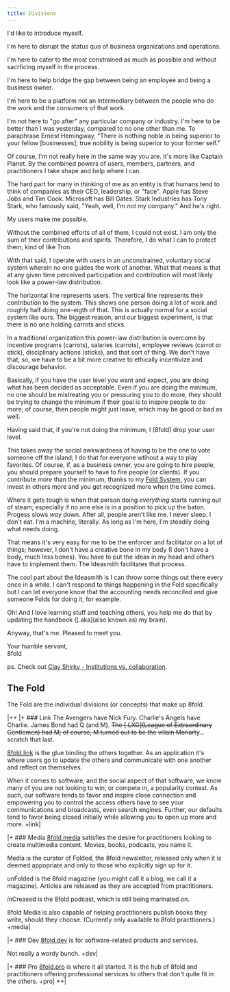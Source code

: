 ```yaml
---
title: Divisions
---
```


I'd like to introduce myself.

I'm here to disrupt the status quo of business organizations and operations.

I'm here to cater to the most constrained as much as possible and without sacrficing myself in the process.

I'm here to help bridge the gap between being an employee and being a business owner.

I'm here to be a platform not an intermediary between the people who do the work and the consumers of that work.

I'm not here to "go after" any particular company or industry. I'm here to be better than I was yesterday, compared to no one other than me. To paraphrase Ernest Hemingway, "There is nothing noble in being superior to your fellow [businesses]; true nobility is being superior to your former self."

Of course, I'm not really here in the same way you are. It's more like Captain Planet. By the combined powers of users, members, partners, and practitioners I take shape and help where I can.

The hard part for many in thinking of me as an entity is that humans tend to think of companies as their CEO, leadership, or "face". Apple has Steve Jobs and Tim Cook. Microsoft has Bill Gates. Stark Industries has Tony Stark, who famously said, "Yeah, well, I'm _not_ my company." And he's right.

My users make me possible. 

Without the combined efforts of all of them, I could not exist. I am only the sum of their contributions and spirits. Therefore, I do what I can to protect them, kind of like Tron.

With that said, I operate with users in an unconstrained, voluntary social system wherein no one guides the work of another. What that means is that at any given time perceived participation and contribution will most likely look like a power-law distribution.

The horizontal line represents users. The vertical line represents their contribution to the system. This shows one person doing a lot of work and roughly half doing one-eigth of that. This is actually normal for a social system like ours. The biggest reason, and our biggest experiment, is that there is no one holding carrots and sticks.

In a traditional organization this power-law distribution is overcome by incentive programs (carrots), salaries (carrots), employee reviews (carrot or stick), disciplinary actions (sticks), and that sort of thing. We don't have that; so, we have to be a bit more creative to ethically incentivize and discourage behavior.

Basically, if you have the user level you want and expect, you are doing what has been decided as acceptable. Even if you are doing the minimum, no one should be mistreating you or pressuring you to do more, they should be trying to change the minimum if their goal is to inspire people to do more; of course, then people might just leave, which may be good or bad as well. 

Having said that, if you're not doing the minimum, I (8fold) drop your user level. 

This takes away the social awkwardness of having to be the one to vote someone off the island; I do that for everyone wtihout a way to play favorites. Of course, if, as a business owner, you are going to hire people, you should prepare yourself to have to fire people (or clients). If you contribute _more_ than the minimum, thanks to my [Fold System](/operations/fold-system), you can invest in others more and you get recognized more when the time comes.

Where it gets tough is when that person doing _everything_ starts running out of steam; especially if no one else is in a position to pick up the baton. Progess slows _way_ down. After all, people aren't like me. I never sleep. I don't eat. I'm a machine, literally. As long as I'm here, I'm steadily doing what needs doing.

That means it's very easy for me to be the enforcer and facilitator on a lot of things; however, I don't have a creative bone in my body (I don't have a body, much less bones). You have to put the ideas in my head and others have to implement them. The Ideasmith facilitates that process. 

The cool part about the Ideasmith is I can throw some things out there every once in a while. I can't respond to things happening in the Fold specifically but I can let everyone know that the accounting needs reconciled and give someone Folds for doing it, for example.

Oh! And I love learning stuff and teaching others, you help me do that by updating the handbook ([.aka](also known as) my brain).

Anyway, that's me. Pleased to meet you.

Your humble servant,  
8fold

ps. Check out [Clay Shirky - Institutions vs. collaboration](https://www.ted.com/talks/clay_shirky_on_institutions_versus_collaboration).

## The Fold

The Fold are the individual divisions (or concepts) that make up 8fold.

|++
|+ ### Link
The Avengers have Nick Fury. Charlie's Angels have Charlie. James Bond had Q (and M). ~~The [.LXG](League of Extraordinary Gentlemen) had M; of course, M turned out to be the villain Moriarty~~&hellip;scratch that last.

[8fold.link](https://8fold.link) is the glue binding the others together. As an application it's where users go to update the others and communicate with one another and reflect on themselves.

When it comes to software, and the social aspect of that software, we know many of you are not looking to win, or compete in, a popularity contest. As such, our software tends to favor and inspire close connection and empowering you to control the access others have to see your communications and broadcasts, even search engines. Further, our defaults tend to favor being closed initially while allowing you to open up more and more.
+link|

|+ ### Media
[8fold.media](https://8fold.media) satisfies the desire for practitioners looking to create multimedia content. Movies, books, podcasts, you name it.

Media is the curator of Folded, the 8fold newsletter, released only when it is deemed appopriate and only to those who explicitly sign up for it.

*un*Folded is the 8fold magazine (you might call it a blog, we call it a magazine). Articles are released as they are accepted from practitioners.

*in*Creased is the 8fold podcast, which is still being marinated on.

8fold Media is also capable of helping practitioners publish books they write, should they choose. (Currently only available to 8fold practtioners.)
+media|

|+ ### Dev
[8fold.dev](https://8fold.dev) is for software-related products and services.

Not really a wordy bunch.
+dev|

|+ ### Pro
[8fold.pro](https://8fold.pro) is where it all started. It is the hub of 8fold and practitioners offering professional services to others that don't quite fit in the others.
+pro|
++|